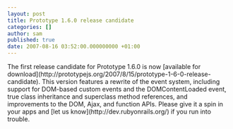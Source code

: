 ```yaml
---
layout: post
title: Prototype 1.6.0 release candidate
categories: []
author: sam
published: true
date: 2007-08-16 03:52:00.000000000 +01:00
---
```

<p>The first release candidate for Prototype 1.6.0 is now [available for download](http://prototypejs.org/2007/8/15/prototype-1-6-0-release-candidate).  This version features a rewrite of the event system, including support for <span class="caps">DOM</span>-based custom events and the DOMContentLoaded event, true class inheritance and superclass method references, and improvements to the <span class="caps">DOM</span>, Ajax, and function APIs. Please give it a spin in your apps and [let us know](http://dev.rubyonrails.org/) if you run into trouble.</p>